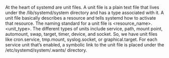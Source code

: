 At the heart of systemd are unit files. A unit file is a plain text file that lives under the /lib/systemd/system directory and has a type associated with it. A unit file basically describes a resource and tells systemd how to activate that resource. The naming standard for a unit file is <resource_name>.<unit_type>. The different types of units include service, path, mount point, automount, swap, target, timer, device, and socket. So, we have unit files like cron.service, tmp.mount, syslog.socket, or graphical.target. For each service unit that’s enabled, a symbolic link to the unit file is placed under the /etc/systemd/system/<target>.wants/ directory.
